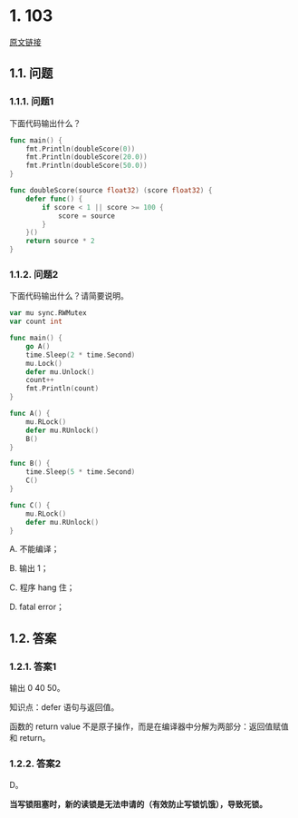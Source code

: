 # 1. 103

[原文链接](https://www.topgoer.cn/docs/gomianshiti/mian103)

## 1.1. 问题

### 1.1.1. 问题1

下面代码输出什么？

```go
func main() {
    fmt.Println(doubleScore(0))
    fmt.Println(doubleScore(20.0))
    fmt.Println(doubleScore(50.0))
}

func doubleScore(source float32) (score float32) {
    defer func() {
        if score < 1 || score >= 100 {
            score = source
        }
    }()
    return source * 2
}
```

### 1.1.2. 问题2

下面代码输出什么？请简要说明。

```go
var mu sync.RWMutex
var count int

func main() {
    go A()
    time.Sleep(2 * time.Second)
    mu.Lock()
    defer mu.Unlock()
    count++
    fmt.Println(count)
}

func A() {
    mu.RLock()
    defer mu.RUnlock()
    B()
}

func B() {
    time.Sleep(5 * time.Second)
    C()
}

func C() {
    mu.RLock()
    defer mu.RUnlock()
}

```

A. 不能编译；

B. 输出 1；

C. 程序 hang 住；

D. fatal error；


## 1.2. 答案

### 1.2.1. 答案1

输出 0 40 50。

知识点：defer 语句与返回值。

函数的 return value 不是原子操作，而是在编译器中分解为两部分：返回值赋值 和 return。

### 1.2.2. 答案2

D。

**当写锁阻塞时，新的读锁是无法申请的（有效防止写锁饥饿），导致死锁。**
